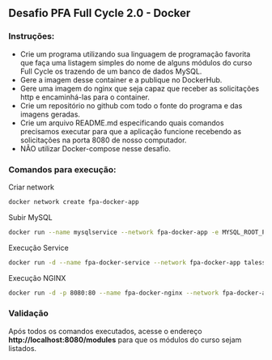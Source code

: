 ## Desafio PFA Full Cycle 2.0 - Docker

### Instruções:

- Crie um programa utilizando sua linguagem de programação favorita que faça uma listagem simples do nome de alguns módulos do curso Full Cycle os trazendo de um banco de dados MySQL.
- Gere a imagem desse container e a publique no DockerHub.
- Gere uma imagem do nginx que seja capaz que receber as solicitações http e encaminhá-las para o container.
- Crie um repositório no github com todo o fonte do programa e das imagens geradas.
- Crie um arquivo README.md especificando quais comandos precisamos executar para que a aplicação funcione recebendo as solicitações na porta 8080 de nosso computador. 
- NÃO utilizar Docker-compose nesse desafio.

### Comandos para execução:

Criar network
```sh
docker network create fpa-docker-app
```

Subir MySQL
```sh
docker run --name mysqlservice --network fpa-docker-app -e MYSQL_ROOT_PASSWORD=fctest -e MYSQL_DATABASE=fcapp -d mysql:8.0.24 --default-authentication-plugin=mysql_native_password
```

Execução Service
```sh
docker run -d --name fpa-docker-service --network fpa-docker-app talessatiro/fpa-docker-service
```

Execução NGINX
```sh
docker run -d -p 8080:80 --name fpa-docker-nginx --network fpa-docker-app talessatiro/fpa-docker-nginx
```

### Validação

Após todos os comandos executados, acesse o endereço **http://localhost:8080/modules** para que os módulos do curso sejam listados.